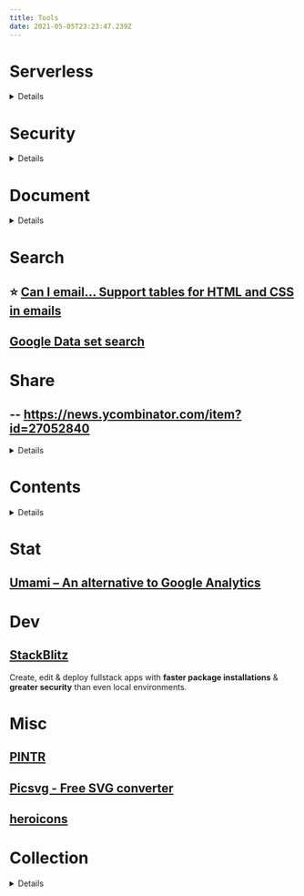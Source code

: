 ```yaml
---
title: Tools
date: 2021-05-05T23:23:47.239Z
---
```


# Serverless

<details>

## [Hasura](https://hasura.io/)

- Instant GraphQL & REST APIs
- Built in authorization for secure data access

## [OneGraph](https://www.onegraph.com/)

OneGraph is the easiest way to build integrations with 3rd-party services. Connect Stripe, Salesforce, Zendesk, Twitter, GitHub, and more through one consistent GraphQL interface.

## [supabase - The Open Source Firebase Alternative](https://supabase.io/)

## [tina cms](https://github.com/tinacms/tinacms)

## [How to save up to 500€/year switching from Mailchimp to Open Source Mailtrain and AWS SES](https://carlchenet.com/how-to-save-up-to-500e-year-switching-from-mailchimp-to-open-source-mailtrain-and-aws-ses/)

## [What’s The Best Place to Host Next.js Site?](https://kontent.ai/blog/comparison-of-jamstack-hosting-platforms-for-next-js)

</details>

# Security

<details>

## [snyk](https://snyk.io/)

## [deepsource](https://deepsource.io/)

</details>

# Document

<details>

## [Slidev](https://github.com/slidevjs/slidev)

## [revealjs](https://revealjs.com)

## [pandoc](https://pandoc.org/MANUAL.html#slide-shows)

## [HTML-NOTEPAD](https://html-notepad.com/)

## [Docusaurus](https://github.com/facebook/docusaurus)

</details>

# Search

## ⭐️ [Can I email… Support tables for HTML and CSS in emails](https://www.caniemail.com/)

## [Google Data set search](https://datasetsearch.research.google.com/)

# Share

## -- https://news.ycombinator.com/item?id=27052840

<details>

- https://wormhole.app/ (my recent fave, by creator of WebTorrent, holds for 24h, https://instant.io by same)

- https://file.pizza/ (p2p, nothing stored)

- https://webwormhole.io/ (same, but has a cli)

- https://www.sharedrop.io/ (same, does qr codes)

- https://justbeamit.com/ (same, expires in 10 minutes)

- https://send.vis.ee (hosted version of this code)

- https://send.tresorit.com/ (not p2p, 5 GB limit, encrypted)

</details>

# Contents

<details>

## [Image Resources for Your Next Project](https://javascript.plainenglish.io/image-resources-for-your-next-project-176efd6ee46c)

- Pexels: has a comprehensive and large curation stock of photos and videos from very talented creators.
- Unsplash: Just like Pexels, Unsplash has a vast photo collection to fit your project needs.
- Pixabay: is a vibrant community of creatives sharing copyright-free images, videos, and music.
- Canva

## [unDraw - Open source illustrations for any idea](https://undraw.co/)

## [remix icon](https://remixicon.com/)

</details>

# Stat

## [Umami – An alternative to Google Analytics](https://github.com/mikecao/umami)

# Dev

## [StackBlitz](https://stackblitz.com/)

Create, edit & deploy fullstack apps with **faster package installations** & **greater security** than even local environments.

# Misc

## [PINTR](https://javier.xyz/pintr/)

## [Picsvg - Free SVG converter](https://picsvg.com/)

## [heroicons](https://heroicons.com/)

# Collection

<details>

## [Awesome Humane Tech](https://github.com/humanetech-community/awesome-humane-tech)

## [Awesome Privacy](https://github.com/pluja/awesome-privacy)

</details>
